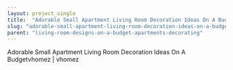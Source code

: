 ```yaml
---
layout: project_single
title:  "Adorable Small Apartment Living Room Decoration Ideas On A Budget"
slug: "adorable-small-apartment-living-room-decoration-ideas-on-a-budget"
parent: "living-room-designs-on-a-budget-apartments-decorating"
---
```

Adorable Small Apartment Living Room Decoration Ideas On A Budgetvhomez | vhomez